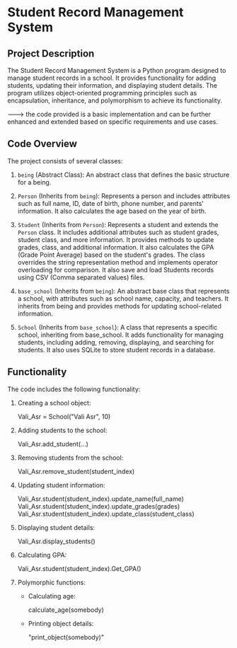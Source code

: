 
# Student Record Management System

## Project Description

The Student Record Management System is a Python program designed to manage student records in a school. 
    It provides functionality for adding students, updating their information, and displaying student details.
        The program utilizes object-oriented programming principles such as encapsulation, inheritance, and polymorphism to achieve its functionality.

---> the code provided is a basic implementation and can be further enhanced and extended based on specific requirements and use cases.

## Code Overview

The project consists of several classes:

1. `being` (Abstract Class): 
        An abstract class that defines the basic structure for a being.

2. `Person` (Inherits from `being`):
        Represents a person and includes attributes such as 
            full name, ID, date of birth, phone number, and parents' information.
                It also calculates the age based on the year of birth.

3. `Student` (Inherits from `Person`):
        Represents a student and extends the `Person` class.
            It includes additional attributes such as student grades, student class, and more information.
                It provides methods to update grades, class, and additional information.
                    It also calculates the GPA (Grade Point Average) based on the student's grades.
                        The class overrides the string representation method and implements operator overloading for comparison.
                            It also save and load Students records using CSV (Comma separated values) files.

3. `base_school` (Inherits from `being`): 
        An abstract base class that represents a school, with attributes such as school name, capacity, and teachers.
            It inherits from being and provides methods for updating school-related information.

4. `School` (Inherits from `base_school`):
        A class that represents a specific school, inheriting from base_school.
            It adds functionality for managing students, including adding, removing, displaying, and searching for students.
                It also uses SQLite to store student records in a database.

## Functionality

The code includes the following functionality:

1. Creating a school object:
    
    Vali_Asr = School("Vali Asr", 10)
    

2. Adding students to the school:
    
    Vali_Asr.add_student(...)
    

3. Removing students from the school:
    
    Vali_Asr.remove_student(student_index)
    

4. Updating student information:

    Vali_Asr.student(student_index).update_name(full_name)
    Vali_Asr.student(student_index).update_grades(grades)
    Vali_Asr.student(student_index).update_class(student_class)
    
    

5. Displaying student details:
    
    Vali_Asr.display_students()
    

6. Calculating GPA:
    
    Vali_Asr.student(student_index).Get_GPA()
    

7. Polymorphic functions:
    - Calculating age:
        
        calculate_age(somebody)
        
    - Printing object details:
        
        "print_object(somebody)"
